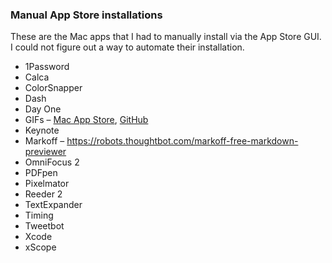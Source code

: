 ### Manual App Store installations

These are the Mac apps that I had to manually install via the App Store GUI. I
could not figure out a way to automate their installation.

- 1Password
- Calca
- ColorSnapper
- Dash
- Day One
- GIFs – [Mac App Store](https://itunes.apple.com/gb/app/gifs/id961850017?mt=12), [GitHub](https://github.com/orta/GIFs)
- Keynote
- Markoff – https://robots.thoughtbot.com/markoff-free-markdown-previewer
- OmniFocus 2
- PDFpen
- Pixelmator
- Reeder 2
- TextExpander
- Timing
- Tweetbot
- Xcode
- xScope
